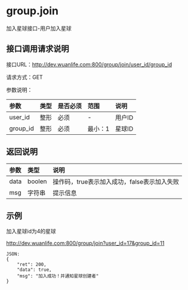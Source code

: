 # group.join

加入星球接口-用户加入星球

## 接口调用请求说明

接口URL：http://dev.wuanlife.com:800/group/join/user_id/group_id

请求方式：GET

参数说明：

|参数|类型|是否必须|范围|说明|
|:--|:--|:--|:--|:--|
|user_id|整形|必须|-|用户ID|
|group_id|整形|必须|最小：1 |星球ID|

## 返回说明

|参数|类型|说明|
|:--|:--|:--|
|data|boolen|操作码，true表示加入成功，false表示加入失败|
|msg                  |字符串 |提示信息|

## 示例

加入星球id为4的星球

http://dev.wuanlife.com:800/group/join?user_id=17&group_id=11


    JSON:
    {
        "ret": 200,
        "data": true,
        "msg": "加入成功！并通知星球创建者"
    }
